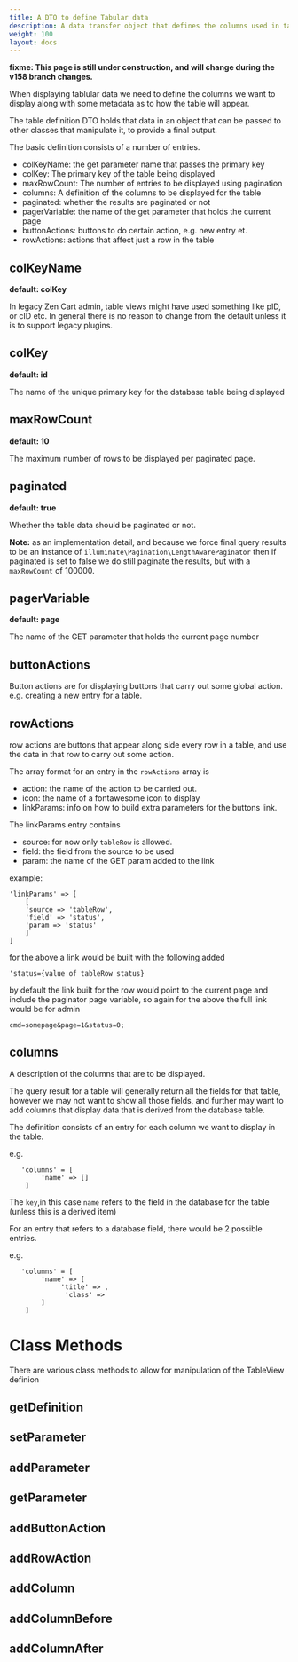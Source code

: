 ```yaml
---
title: A DTO to define Tabular data
description: A data transfer object that defines the columns used in tabular data
weight: 100 
layout: docs
---
```


**fixme: This page is still under construction, and will change during the 
v158 branch changes.**

When displaying tablular data we need to define the columns we want to
display along with some metadata as to how the table will appear.

The table definition DTO holds that data in an object that can be passed
to other classes that manipulate it, to provide a final output.

The basic definition consists of a number of entries.

 - colKeyName: the get parameter name that passes the primary key
 - colKey: The primary key of the table being displayed
 - maxRowCount: The number of entries to be displayed using pagination
 - columns: A definition of the columns to be displayed for the table
 - paginated: whether the results are paginated or not
 - pagerVariable: the name of the get parameter that holds the current page
 - buttonActions: buttons to do certain action, e.g. new entry et.
 - rowActions: actions that affect just a row in the table
 
## colKeyName
 
 **default: colKey**
 
 In legacy Zen Cart admin, table views might have used something like
 pID, or cID etc. In general there is no reason to change from the default
 unless it is to support legacy plugins.
 
## colKey
 
 **default: id**
 
 The name of the unique primary key for the database table being displayed 
 
## maxRowCount
 
 **default: 10**
 
 The maximum number of rows to be displayed per paginated page.
  
## paginated
 
 **default: true**
 
 Whether the table data should be paginated or not.
 
 **Note:** as an implementation detail, and because we force final query results
 to be an instance of `illuminate\Pagination\LengthAwarePaginator` then 
 if paginated is set to false we do still paginate the results, but with a 
 `maxRowCount` of 100000.
 
## pagerVariable
 
 **default: page**
 
 The name of the GET parameter that holds the current page number
 
## buttonActions
 
 Button actions are for displaying buttons that carry out some global action.
 e.g. creating a new entry for a table.
 
## rowActions
  
  row actions are buttons that appear along side every row in a table, 
  and use the data in that row to carry out some action.
    
  The array format for an entry in the `rowActions` array is 
  
  - action: the name of the action to be carried out. 
  - icon: the name of a fontawesome icon to display
  - linkParams: info on how to build extra parameters for the 
                buttons link.
                
  The linkParams entry contains 
  
  - source: for now only `tableRow` is allowed.
  - field: the field from the source to be used
  - param: the name of the GET param added to the link
  
example:

    'linkParams' => [
        [
        'source => 'tableRow',
        'field' => 'status',
        'param => 'status'
        ]
    ]
    
for the above a link would be built with the following added

    'status={value of tableRow status}
    
by default the link built for the row would point to the current page and 
include the paginator page variable, so again for the above the full link
would be for admin

    cmd=somepage&page=1&status=0;
    
## columns
  
A description of the columns that are to be displayed.

The query result for a table will generally return all the fields for
that table, however we may not want to show all those fields, and further
may want to add columns that display data that is derived from the database
table. 

The definition consists of an entry for each column we want to display in the table.

e.g. 

```
   'columns' = [
        'name' => []
    ]
```
  
The `key`,in this case `name` refers to the field in the database for the 
table (unless this is a derived item)

For an entry that refers to a database field, there would be 2 possible entries.

e.g. 

```
   'columns' = [
        'name' => [
             'title' => ,
              'class' => 
        ]
    ]
```

# Class Methods

There are various class methods to allow for manipulation of the TableView definion

## getDefinition

## setParameter

## addParameter

## getParameter

## addButtonAction

## addRowAction

## addColumn

## addColumnBefore

## addColumnAfter



